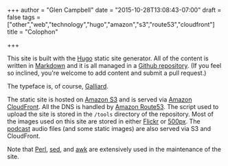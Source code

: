 +++
author = "Glen Campbell"
date = "2015-10-28T13:08:43-07:00"
draft = false
tags = ["other","web","technology","hugo","amazon","s3","route53","cloudfront"]
title = "Colophon"

+++

This site is built with the [Hugo](http://gohugo.io) static site generator.
All of the content is written in 
[Markdown](http://daringfireball.net/projects/markdown/)
and it is all managed in a 
[Github repository](https://github.com/gecampbell/galliard.xyz).
(If you feel so inclined, you're welcome to add content
and submit a pull request.)

The typeface is, of course, 
[Galliard](/about.html).

The static site is hosted on 
[Amazon S3](https://aws.amazon.com/s3/)
and is served via
[Amazon CloudFront](https://aws.amazon.com/cloudfront/).
All the DNS is handled by
[Amazon Route53](https://aws.amazon.com/route53/).
The script used to upload the site is stored in the `/tools`
directory of the repository.
Most of the images used on this site are stored in either
[Flickr](http://flickr.glenc.xyz)
or
[500px](http://500px.glenc.xyz). 
The [podcast](/podcast.html) audio files (and some static images)
are also served via S3 and CloudFront. 

Note that 
[Perl](https://www.perl.org),
[sed](https://www.gnu.org/software/sed/manual/sed.html), and
[awk](http://www.gnu.org/software/gawk/manual/gawk.html)
are extensively used in the maintenance of the site.
